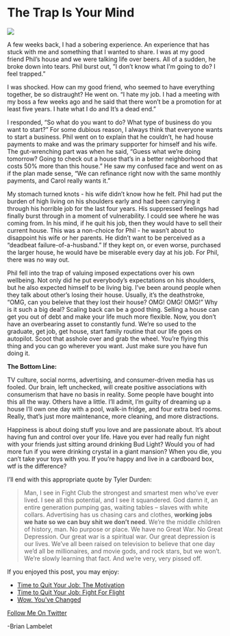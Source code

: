 <!--
id: 931853278
link: http://loudjet.com/a/the-trap-is-your-mind
slug: the-trap-is-your-mind
date: Tue Aug 10 2010 08:08:42 GMT-0500 (CDT)
publish: 2010-08-010
tags: 
-->


The Trap Is Your Mind
=====================

![](http://media.tumblr.com/tumblr_l6xtktwm261qzbc4f.jpg)

A few weeks back, I had a sobering experience. An experience that has
stuck with me and something that I wanted to share. I was at my good
friend Phil’s house and we were talking life over beers. All of a
sudden, he broke down into tears. Phil burst out, ”I don’t know what I’m
going to do? I feel trapped.”

I was shocked. How can my good friend, who seemed to have everything
together, be so distraught? He went on. “I hate my job. I had a meeting
with my boss a few weeks ago and he said that there won’t be a promotion
for at least five years. I hate what I do and It’s a dead end.”

I responded, “So what do you want to do? What type of business do you
want to start?” For some dubious reason, I always think that everyone
wants to start a business. Phil went on to explain that he couldn’t, he
had house payments to make and was the primary supporter for himself and
his wife. The gut-wrenching part was when he said, “Guess what we’re
doing tomorrow? Going to check out a house that’s in a better
neighborhood that costs 50% more than this house.” He saw my confused
face and went on as if the plan made sense, “We can refinance right now
with the same monthly payments, and Carol really wants it.”

My stomach turned knots - his wife didn’t know how he felt. Phil had put
the burden of high living on his shoulders early and had been carrying
it through his horrible job for the last four years. His suppressed
feelings had finally burst through in a moment of vulnerability. I could
see where he was coming from. In his mind, if he quit his job, then they
would have to sell their current house. This was a non-choice for Phil -
he wasn’t about to disappoint his wife or her parents. He didn’t want to
be perceived as a “deadbeat failure-of-a-husband.” If they kept on, or
even worse, purchased the larger house, he would have be miserable every
day at his job. For Phil, there was no way out.

Phil fell into the trap of valuing imposed expectations over his own
wellbeing. Not only did he put everybody’s expectations on his
shoulders, but he also expected himself to be living big. I’ve been
around people when they talk about other’s losing their house. Usually,
it’s the deathstroke, “OMG, can you beleive that they lost their house?
OMG! OMG! OMG!” Why is it such a big deal? Scaling back can be a good
thing. Selling a house can get you out of debt and make your life much
more flexible. Now, you don’t have an overbearing asset to constantly
fund. We’re so used to the graduate, get job, get house, start family
routine that our life goes on autopilot. Scoot that asshole over and
grab the wheel. You’re flying this thing and you can go wherever you
want. Just make sure you have fun doing it.

**The Bottom Line:**

TV culture, social norms, advertising, and consumer-driven media has us
fooled. Our brain, left unchecked, will create positive associations
with consumerism that have no basis in reality. Some people have bought
into this all the way. Others have a little. I’ll admit, I’m guilty of
dreaming up a house I’ll own one day with a pool, walk-in fridge, and
four extra bed rooms. Really, that’s just more maintenance, more
cleaning, and more distractions.

Happiness is about doing stuff you love and are passionate about. It’s
about having fun and control over your life. Have you ever had really
fun night with your friends just sitting around drinking Bud Light?
Would you of had more fun if you were drinking crystal in a
giant mansion? When you die, you can’t take your toys with you. If
you’re happy and live in a cardboard box, wtf is the difference?

I’ll end with this appropriate quote by Tyler Durden: 

> Man, I see in Fight Club the strongest and smartest men who’ve ever
> lived. I see all this potential, and I see it squandered. God damn it,
> an entire generation pumping gas, waiting tables – slaves with white
> collars. Advertising has us chasing cars and clothes, **working jobs
> we hate so we can buy shit we don’t need**. We’re the middle children
> of history, man. No purpose or place. We have no Great War. No Great
> Depression. Our great war is a spiritual war. Our great depression is
> our lives. We’ve all been raised on television to believe that one day
> we’d all be millionaires, and movie gods, and rock stars, but
> we won’t. We’re slowly learning that fact. And we’re very, very pissed
> off.

If you enjoyed this post, you may enjoy:

-   [Time to Quit Your Job: The
    Motivation](http://loudjet.com/a/time-to-quit-your-job-the-motivation-part-1-of-3 "Time to Quite Your Job: The Motivation")
-   [Time to Quit Your Job: Fight For
    Flight](http://loudjet.com/a/time-to-quit-your-job-fight-for-flight-2-of-3 "Time to Quit Your Job: Fight For Flight")
-   [Wow. You’ve
    Changed](http://loudjet.com/a/wow-youve-changed "Wow. You've Changed")

[Follow Me On
Twitter](http://twitter.com/brianlambelet "Follow Brian on Twitter")

-Brian Lambelet



